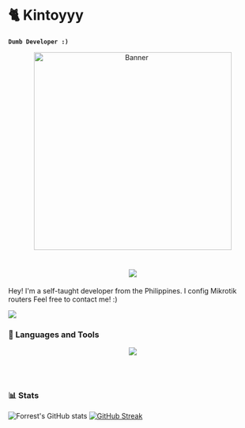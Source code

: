 # 🐈 Kintoyyy

**`Dumb Developer :)`**

<div align="center">
  <img src="https://media.giphy.com/media/aNqEFrYVnsS52/giphy.gif" alt="Banner" width="400" />
</div>

<h1 align="center">
  <a href="https://git.io/typing-svg">
    <img src="https://readme-typing-svg.herokuapp.com/?font=roboto&duration=4500&center=true&vCenter=true&width=550&lines=Hi!;I'm+Kintoyyy!;I+code+for+fun;Nice+to+meet+you+%3A)&size=30">
  </a>
</h1>

Hey! I'm a self-taught developer from the Philippines. I config Mikrotik routers Feel free to contact me! :)


<img src="https://img.shields.io/discord/707149842438422589?color=%20%239090f4&label=Discord&style=for-the-badge"/>

### 🧰 Languages and Tools

<p align="center">
  <a href="https://skillicons.dev">
    <img src="https://skillicons.dev/icons?i=arduino,git,docker,bootstrap,tailwind,html,css,javascript,jquery,php,cpp,mysql,sqlite,github,vscode,linux,discord" />
  </a>
</p>

<br />

#
### 📊 Stats

![Forrest's GitHub stats](https://github-readme-stats.vercel.app/api?username=Kintoyyy&show_icons=true&theme=dark&hide_border=true)
[![GitHub Streak](https://streak-stats.demolab.com?user=Kintoyyy&theme=dark&hide_border=true)](https://git.io/streak-stats)
